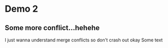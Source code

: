 # Demo 2

## Some more conflict...hehehe
I just wanna understand merge conflicts so don't crash out okay
Some text